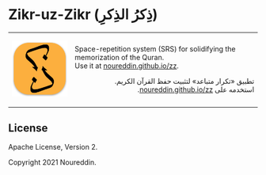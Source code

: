 # Zikr-uz-Zikr (ذِكرُ الذِكرِ)

<div align="center">
<table> <tr><td>

![Zikr-uz-Zikr Logo](./etc/android-chrome-192x192.png)

</td><td>
<div align="left">

Space-repetition system (SRS) for solidifying the memorization of the Quran.  
Use it at [noureddin.github.io/zz](https://noureddin.github.io/zz).

</div>
<div align="right" dir="rtl">

تطبيق «تكرار متباعد» لتثبيت حفظ القرآن الكريم.  
استخدمه على [noureddin.github.io/zz](https://noureddin.github.io/zz).

</div>
</td></tr></table>
</div>


## License

Apache License, Version 2.

Copyright 2021 Noureddin.
